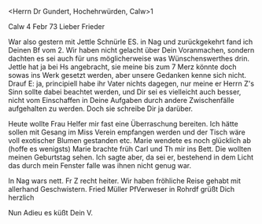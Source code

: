 <Herrn Dr Gundert, Hochehrwürden, Calw>1

 Calw 4 Febr 73
Lieber Frieder

War also gestern mit Jettle Schnürle ES. in Nag und zurückgekehrt fand ich Deinen Bf vom 2. Wir haben nicht gelacht über Dein Voranmachen, sondern dachten es sei auch für uns möglicherweise was Wünschenswerthes drin. Jettle hat ja bei Hs angebracht, sie meine bis zum 7 Merz könnte doch sowas ins Werk gesetzt werden, aber unsere Gedanken kenne sich nicht. Drauf E: ja, principiell habe ihr Vater nichts dagegen, nur meine er Herrn Z's Sinn sollte dabei beachtet werden, und Dir sei es vielleicht auch besser, nicht vom Einschaffen in Deine Aufgaben durch andere Zwischenfälle aufgehalten zu werden. Doch sie schreibe Dir ja darüber.

Heute wollte Frau Helfer mir fast eine Überraschung bereiten. Ich hätte sollen mit Gesang im Miss Verein empfangen werden und der Tisch wäre voll exotischer Blumen gestanden etc. Marie wendete es noch glücklich ab (hoffe es wenigsts) Marie brachte früh Carl und Th mir ins Bett. Die wollten meinen Geburtstag sehen. Ich sagte aber, da sei er, bestehend in dem Licht das durch mein Fenster falle was ihnen nicht genug war.

In Nag wars nett. Fr Z recht heiter. Wir haben fröhliche Reise gehabt mit allerhand Geschwistern. Fried Müller PfVerweser in Rohrdf grüßt Dich herzlich

 Nun Adieu es küßt
 Dein V.
